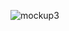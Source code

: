 ![mockup3](https://user-images.githubusercontent.com/70937274/156880492-26209581-2b7a-4186-a42f-e368bdd093b9.jpg)
